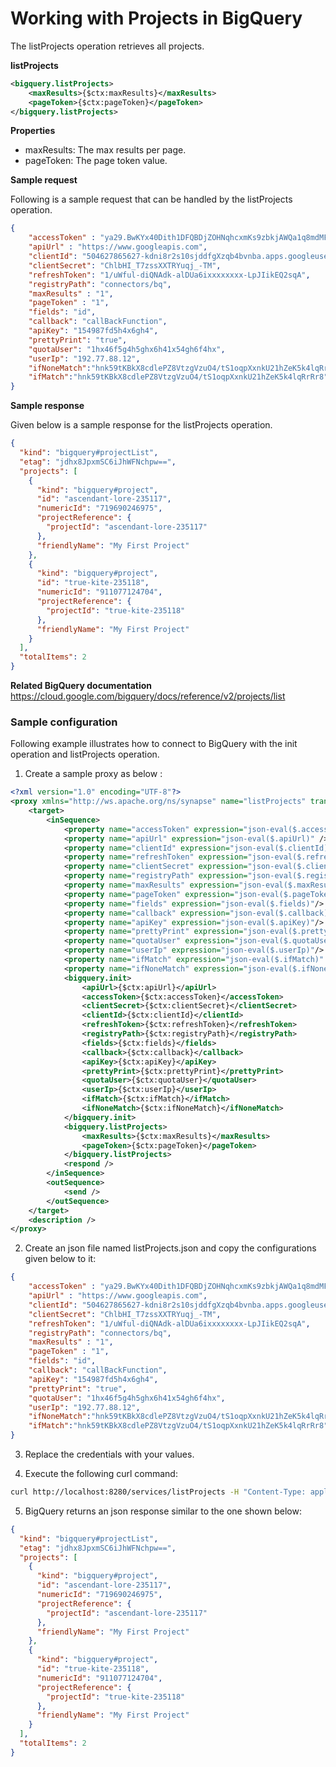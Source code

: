 # Working with Projects in BigQuery

The listProjects operation retrieves all projects.

**listProjects**
```xml
<bigquery.listProjects>
    <maxResults>{$ctx:maxResults}</maxResults>
    <pageToken>{$ctx:pageToken}</pageToken>
</bigquery.listProjects>
```

**Properties**
* maxResults: The max results per page.
* pageToken: The page token value.

**Sample request**

Following is a sample request that can be handled by the listProjects operation.

```json
{
    "accessToken" : "ya29.BwKYx40Dith1DFQBDjZOHNqhcxmKs9zbkjAWQa1q8mdMFndp2-q8ifG66fwprOigRwKSNw",
    "apiUrl" : "https://www.googleapis.com",
    "clientId": "504627865627-kdni8r2s10sjddfgXzqb4bvnba.apps.googleusercontent.com",
    "clientSecret": "ChlbHI_T7zssXXTRYuqj_-TM",
    "refreshToken": "1/uWful-diQNAdk-alDUa6ixxxxxxxx-LpJIikEQ2sqA",
    "registryPath": "connectors/bq",
    "maxResults" : "1",
    "pageToken" : "1",
    "fields": "id",
    "callback": "callBackFunction",
    "apiKey": "154987fd5h4x6gh4",
    "prettyPrint": "true",
    "quotaUser": "1hx46f5g4h5ghx6h41x54gh6f4hx",
    "userIp": "192.77.88.12",
    "ifNoneMatch":"hnk59tKBkX8cdlePZ8VtzgVzuO4/tS1oqpXxnkU21hZeK5k4lqRrRr8",
    "ifMatch":"hnk59tKBkX8cdlePZ8VtzgVzuO4/tS1oqpXxnkU21hZeK5k4lqRrRr8"
}
```

**Sample response**

Given below is a sample response for the listProjects operation.

```json
{
  "kind": "bigquery#projectList",
  "etag": "jdhx8JpxmSC6iJhWFNchpw==",
  "projects": [
    {
      "kind": "bigquery#project",
      "id": "ascendant-lore-235117",
      "numericId": "719690246975",
      "projectReference": {
        "projectId": "ascendant-lore-235117"
      },
      "friendlyName": "My First Project"
    },
    {
      "kind": "bigquery#project",
      "id": "true-kite-235118",
      "numericId": "911077124704",
      "projectReference": {
        "projectId": "true-kite-235118"
      },
      "friendlyName": "My First Project"
    }
  ],
  "totalItems": 2
}
```
**Related BigQuery documentation**
https://cloud.google.com/bigquery/docs/reference/v2/projects/list

### Sample configuration

Following example illustrates how to connect to BigQuery with the init operation and listProjects operation.

1. Create a sample proxy as below :

```xml
<?xml version="1.0" encoding="UTF-8"?>
<proxy xmlns="http://ws.apache.org/ns/synapse" name="listProjects" transports="https,http" statistics="disable" trace="disable" startOnLoad="true">
    <target>
        <inSequence>
            <property name="accessToken" expression="json-eval($.accessToken)" />
            <property name="apiUrl" expression="json-eval($.apiUrl)" />
            <property name="clientId" expression="json-eval($.clientId)"/>
            <property name="refreshToken" expression="json-eval($.refreshToken)"/>
            <property name="clientSecret" expression="json-eval($.clientSecret)"/>
            <property name="registryPath" expression="json-eval($.registryPath)"/>
            <property name="maxResults" expression="json-eval($.maxResults)" />
            <property name="pageToken" expression="json-eval($.pageToken)" />
            <property name="fields" expression="json-eval($.fields)"/>
            <property name="callback" expression="json-eval($.callback)"/>
            <property name="apiKey" expression="json-eval($.apiKey)"/>
            <property name="prettyPrint" expression="json-eval($.prettyPrint)"/>
            <property name="quotaUser" expression="json-eval($.quotaUser)"/>
            <property name="userIp" expression="json-eval($.userIp)"/>
            <property name="ifMatch" expression="json-eval($.ifMatch)" />
            <property name="ifNoneMatch" expression="json-eval($.ifNoneMatch)" />
            <bigquery.init>
                <apiUrl>{$ctx:apiUrl}</apiUrl>
                <accessToken>{$ctx:accessToken}</accessToken>
                <clientSecret>{$ctx:clientSecret}</clientSecret>
                <clientId>{$ctx:clientId}</clientId>
                <refreshToken>{$ctx:refreshToken}</refreshToken>
                <registryPath>{$ctx:registryPath}</registryPath>
                <fields>{$ctx:fields}</fields>
                <callback>{$ctx:callback}</callback>
                <apiKey>{$ctx:apiKey}</apiKey>
                <prettyPrint>{$ctx:prettyPrint}</prettyPrint>
                <quotaUser>{$ctx:quotaUser}</quotaUser>
                <userIp>{$ctx:userIp}</userIp>
                <ifMatch>{$ctx:ifMatch}</ifMatch>
                <ifNoneMatch>{$ctx:ifNoneMatch}</ifNoneMatch>
            </bigquery.init>
            <bigquery.listProjects>
                <maxResults>{$ctx:maxResults}</maxResults>
                <pageToken>{$ctx:pageToken}</pageToken>
            </bigquery.listProjects>
            <respond />
        </inSequence>
        <outSequence>
            <send />
        </outSequence>
    </target>
    <description />
</proxy>
```
2. Create an json file named listProjects.json and copy the configurations given below to it:

```json
{
    "accessToken" : "ya29.BwKYx40Dith1DFQBDjZOHNqhcxmKs9zbkjAWQa1q8mdMFndp2-q8ifG66fwprOigRwKSNw",
    "apiUrl" : "https://www.googleapis.com",
    "clientId": "504627865627-kdni8r2s10sjddfgXzqb4bvnba.apps.googleusercontent.com",
    "clientSecret": "ChlbHI_T7zssXXTRYuqj_-TM",
    "refreshToken": "1/uWful-diQNAdk-alDUa6ixxxxxxxx-LpJIikEQ2sqA",
    "registryPath": "connectors/bq",
    "maxResults" : "1",
    "pageToken" : "1",
    "fields": "id",
    "callback": "callBackFunction",
    "apiKey": "154987fd5h4x6gh4",
    "prettyPrint": "true",
    "quotaUser": "1hx46f5g4h5ghx6h41x54gh6f4hx",
    "userIp": "192.77.88.12",
    "ifNoneMatch":"hnk59tKBkX8cdlePZ8VtzgVzuO4/tS1oqpXxnkU21hZeK5k4lqRrRr8",
    "ifMatch":"hnk59tKBkX8cdlePZ8VtzgVzuO4/tS1oqpXxnkU21hZeK5k4lqRrRr8"
}
```

3. Replace the credentials with your values.

4. Execute the following curl command:

```bash
curl http://localhost:8280/services/listProjects -H "Content-Type: application/json" -d @listProjects.json
```
5. BigQuery returns an json response similar to the one shown below:
 
```json
{
  "kind": "bigquery#projectList",
  "etag": "jdhx8JpxmSC6iJhWFNchpw==",
  "projects": [
    {
      "kind": "bigquery#project",
      "id": "ascendant-lore-235117",
      "numericId": "719690246975",
      "projectReference": {
        "projectId": "ascendant-lore-235117"
      },
      "friendlyName": "My First Project"
    },
    {
      "kind": "bigquery#project",
      "id": "true-kite-235118",
      "numericId": "911077124704",
      "projectReference": {
        "projectId": "true-kite-235118"
      },
      "friendlyName": "My First Project"
    }
  ],
  "totalItems": 2
}
```